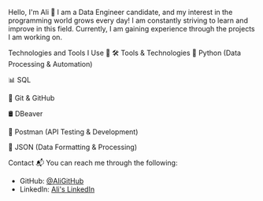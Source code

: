 Hello, I'm Ali 👋
I am a Data Engineer candidate, and my interest in the programming world grows every day! I am constantly striving to learn and improve in this field. Currently, I am gaining experience through the projects I am working on.

Technologies and Tools I Use 🚀
🛠️ Tools & Technologies
🐍 Python (Data Processing & Automation)

📊 SQL

🐙 Git & GitHub

🛢️ DBeaver

📮 Postman (API Testing & Development)

📂 JSON (Data Formatting & Processing)


Contact 📬
You can reach me through the following:

- GitHub: [@AliGitHub](https://github.com/aliicagan)
- LinkedIn: [Ali's LinkedIn](https://www.linkedin.com/in/ali-%C3%A7a%C4%9Fan-463413195/)



